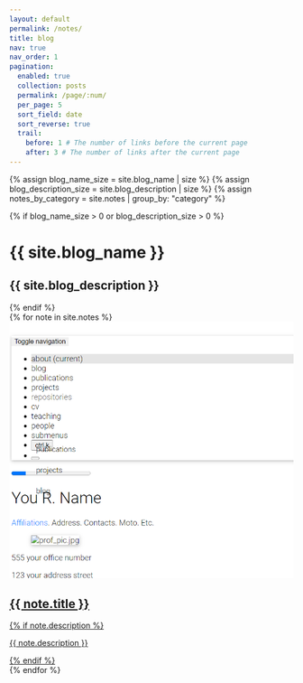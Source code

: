 ```yaml
---
layout: default
permalink: /notes/
title: blog
nav: true
nav_order: 1
pagination:
  enabled: true
  collection: posts
  permalink: /page/:num/
  per_page: 5
  sort_field: date
  sort_reverse: true
  trail:
    before: 1 # The number of links before the current page
    after: 3 # The number of links after the current page
---
```


<div class="post">

{% assign blog_name_size = site.blog_name | size %}
{% assign blog_description_size = site.blog_description | size %}
{% assign notes_by_category = site.notes | group_by: "category" %}

{% if blog_name_size > 0 or blog_description_size > 0 %}

  <div class="header-bar">
    <h1>{{ site.blog_name }}</h1>
    <h2>{{ site.blog_description }}</h2>
  </div>
  {% endif %}

<div class="notes-container">
  {% for note in site.notes %}
    <div class="note-tile">
      <a href="{{ note.url }}">
        <div class="note-thumbnail">
          <img src="../assets/img/template_error.png" alt="No image available">
        </div>
        <div class="note-content">
          <h2 class="note-title">{{ note.title }}</h2>
          {% if note.description %}
            <p class="note-description">{{ note.description }}</p>
          {% endif %}
        </div>
      </a>
    </div>
  {% endfor %}
</div>

</div>
